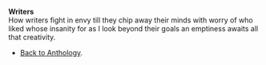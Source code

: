 **Writers**  
How writers fight in envy till they chip away their minds with worry of who liked whose insanity for as I look beyond their goals an emptiness awaits all that creativity.  

- <a href="https://kushalsamant.github.io/anthology.html">Back to Anthology</a>.  